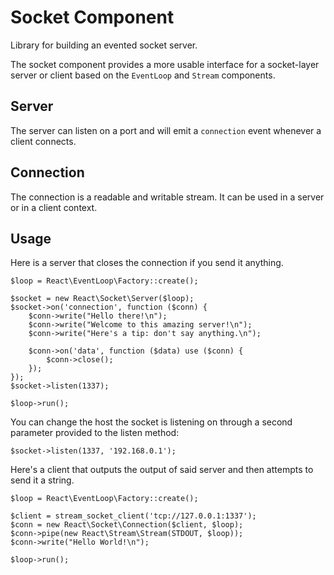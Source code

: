 # Socket Component

Library for building an evented socket server.

The socket component provides a more usable interface for a socket-layer
server or client based on the `EventLoop` and `Stream` components.

## Server

The server can listen on a port and will emit a `connection` event whenever a
client connects.

## Connection

The connection is a readable and writable stream. It can be used in a server
or in a client context.

## Usage

Here is a server that closes the connection if you send it anything.

    $loop = React\EventLoop\Factory::create();

    $socket = new React\Socket\Server($loop);
    $socket->on('connection', function ($conn) {
        $conn->write("Hello there!\n");
        $conn->write("Welcome to this amazing server!\n");
        $conn->write("Here's a tip: don't say anything.\n");

        $conn->on('data', function ($data) use ($conn) {
            $conn->close();
        });
    });
    $socket->listen(1337);

    $loop->run();
    
You can change the host the socket is listening on through a second parameter 
provided to the listen method:

    $socket->listen(1337, '192.168.0.1');

Here's a client that outputs the output of said server and then attempts to
send it a string.

    $loop = React\EventLoop\Factory::create();

    $client = stream_socket_client('tcp://127.0.0.1:1337');
    $conn = new React\Socket\Connection($client, $loop);
    $conn->pipe(new React\Stream\Stream(STDOUT, $loop));
    $conn->write("Hello World!\n");

    $loop->run();
